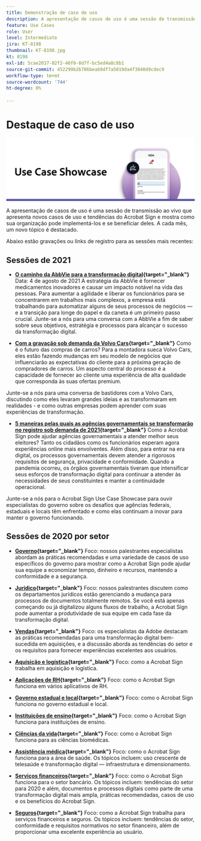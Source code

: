 ```yaml
---
title: Demonstração de caso de uso
description: A apresentação de casos de uso é uma sessão de transmissão ao vivo que apresenta novos casos de uso e tendências do Acrobat Sign e mostra como sua organização pode implementá-los e se beneficiar deles
feature: Use Cases
role: User
level: Intermediate
jira: KT-8198
thumbnail: KT-8198.jpg
kt: 8198
exl-id: 5cae2037-02f2-46f0-8d7f-bc5ed4a8c8b1
source-git-commit: 452299b2b786beab9df7a5019da4f3840d9cdec9
workflow-type: tm+mt
source-wordcount: '744'
ht-degree: 0%

---
```


# Destaque de caso de uso

![banner de caso de uso](../assets/UCSC_Rebrand.png)

A apresentação de casos de uso é uma sessão de transmissão ao vivo que apresenta novos casos de uso e tendências do Acrobat Sign e mostra como sua organização pode implementá-los e se beneficiar deles. A cada mês, um novo tópico é destacado.

Abaixo estão gravações ou links de registro para as sessões mais recentes:

## Sessões de 2021

* **[O caminho da AbbVie para a transformação digital](https://use-case-showcase-with-abbvie.joinus.adobeevents.com/){target="_blank"}**
Data: 4 de agosto de 2021 A estratégia da AbbVie é fornecer medicamentos inovadores e causar um impacto notável na vida das pessoas. Para aumentar a agilidade e liberar os funcionários para se concentrarem em trabalhos mais complexos, a empresa está trabalhando para automatizar alguns de seus processos de negócios — e a transição para longe do papel e da caneta é um primeiro passo crucial. Junte-se a nós para uma conversa com a AbbVie a fim de saber sobre seus objetivos, estratégia e processos para alcançar o sucesso da transformação digital.

* **[Com a gravação sob demanda da Volvo Cars](https://gateway.on24.com/wcc/eh/2172296/lp/2963219/adobe-sign-use-case-showcase%3A-featuring-volvo-cars/){target="_blank"}**
Como é o futuro das compras de carros? Para a montadora sueca Volvo Cars, eles estão fazendo mudanças em seu modelo de negócios que influenciarão as expectativas do cliente para a próxima geração de compradores de carros. Um aspecto central do processo é a capacidade de fornecer ao cliente uma experiência de alta qualidade que corresponda às suas ofertas premium.

Junte-se a nós para uma conversa de bastidores com a Volvo Cars, discutindo como eles levaram grandes ideias e as transformaram em realidades - e como outras empresas podem aprender com suas experiências de transformação.

* **[5 maneiras pelas quais as agências governamentais se transformarão no registro sob demanda de 2021](https://gateway.on24.com/wcc/eh/2172296/lp/2790280/5-ways-government-agencies-will-transform-in-2021-/){target="_blank"}**
Como a Acrobat Sign pode ajudar agências governamentais a atender melhor seus eleitores? Tanto os cidadãos como os funcionários esperam agora experiências online mais envolventes. Além disso, para entrar na era digital, os processos governamentais devem atender a rigorosos requisitos de segurança, privacidade e conformidade. Quando a pandemia ocorreu, os órgãos governamentais tiveram que intensificar seus esforços de transformação digital para continuar a atender às necessidades de seus constituintes e manter a continuidade operacional.

Junte-se a nós para o Acrobat Sign Use Case Showcase para ouvir especialistas do governo sobre os desafios que agências federais, estaduais e locais têm enfrentado e como elas continuam a inovar para manter o governo funcionando.

## Sessões de 2020 por setor

* **[Governo](https://event.on24.com/wcc/r/2790280/7FFF27458A6834FDF8C73C5149637590?partnerref=EXL){target="_blank"}**
Foco: nossos palestrantes especialistas abordam as práticas recomendadas e uma variedade de casos de uso específicos do governo para mostrar como a Acrobat Sign pode ajudar sua equipe a economizar tempo, dinheiro e recursos, mantendo a conformidade e a segurança.

* **[Jurídico](https://event.on24.com/wcc/r/2634329/292CA0B317E56600A114508CC55376BF?partnerref=EXL){target="_blank"}**
Foco: nossos palestrantes discutem como os departamentos jurídicos estão gerenciando a mudança para processos de documentos totalmente remotos. Se você está apenas começando ou já digitalizou alguns fluxos de trabalho, a Acrobat Sign pode aumentar a produtividade de sua equipe em cada fase da transformação digital.

* **[Vendas](https://acrobat.adobe.com/us/en/business/webinars/adobe-sign-use-case-showcase-sales.html){target="_blank"}**
Foco: os especialistas da Adobe destacam as práticas recomendadas para uma transformação digital bem-sucedida em aquisições, e a discussão aborda as tendências do setor e os requisitos para fornecer experiências excelentes aos usuários.

* **[Aquisição e logística](https://event.on24.com/wcc/r/2514418/278FB6F16C198E2B866CF487AF9514F6){target="_blank"}**
Foco: como a Acrobat Sign trabalha em aquisição e logística.

* **[Aplicações de RH](https://event.on24.com/wcc/r/2351937/D9E34A102F309DFCAF0D07D5192BD66D){target="_blank"}**
Foco: como o Acrobat Sign funciona em vários aplicativos de RH.

* **[Governo estadual e local](https://event.on24.com/wcc/r/2351937/D9E34A102F309DFCAF0D07D5192BD66D){target="_blank"}**
Foco: como o Acrobat Sign funciona no governo estadual e local.

* **[Instituições de ensino](https://event.on24.com/wcc/r/2241711/762243D5EE65DAC44D3AE7BCCD3388A7){target="_blank"}**
Foco: como o Acrobat Sign funciona para instituições de ensino.

* **[Ciências da vida](https://event.on24.com/wcc/r/2204781/2C266134D08DDE48E17C77746F192AA6){target="_blank"}**
Foco: como o Acrobat Sign funciona para as ciências biomédicas.

* **[Assistência médica](https://event.on24.com/wcc/r/2202626/1D60C42BD396AE273CB09CF53F1051BE){target="_blank"}**
Foco: como o Acrobat Sign funciona para a área de saúde. Os tópicos incluem: uso crescente de telesaúde e transformação digital — infraestrutura e dimensionamento.

* **[Serviços financeiros](https://event.on24.com/wcc/r/2177152/40A4315A5D32F21AFB5EB03E25C15992){target="_blank"}**
Foco: como o Acrobat Sign funciona para o setor bancário. Os tópicos incluem: tendências do setor para 2020 e além, documentos e processos digitais como parte de uma transformação digital mais ampla, práticas recomendadas, casos de uso e os benefícios do Acrobat Sign.

* **[Seguros](https://event.on24.com/wcc/r/2162717/1449ED610AD3B545004079728D9AE0F6){target="_blank"}**
Foco: como a Acrobat Sign trabalha para serviços financeiros e seguros. Os tópicos incluem: tendências do setor, conformidade e requisitos normativos no setor financeiro, além de proporcionar uma excelente experiência ao usuário.
